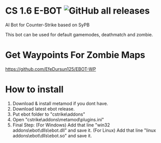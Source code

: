 # CS 1.6 E-BOT ![GitHub all releases](https://img.shields.io/github/downloads/EfeDursun125/CS-EBOT/total)
AI Bot for Counter-Strike based on SyPB

This bot can be used for default gamemodes, deathmatch and zombie.

# Get Waypoints For Zombie Maps
https://github.com/EfeDursun125/EBOT-WP

# How to install
1. Download & install metamod if you dont have.
2. Download latest ebot release.
3. Put ebot folder to "cstrike\addons"
4. Open "cstrike\addons\metamod\plugins.ini"
5. Final Step:
   (For Windows) Add that line "win32 addons\ebot\dlls\ebot.dll" and save it.
   (For Linux) Add that line "linux addons\ebot\dlls\ebot.so" and save it.

